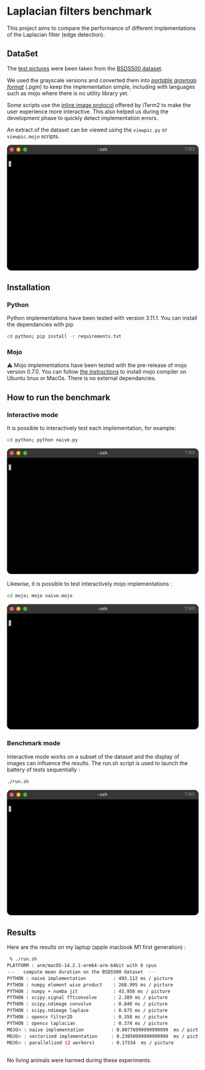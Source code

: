 # Laplacian filters benchmark

This project aims to compare the performance of different implementations of the Laplacian filter (edge detection).

## DataSet

The [test pictures](./pictures/) were been taken from the [BSDS500 dataset](https://www2.eecs.berkeley.edu/Research/Projects/CS/vision/bsds/). 

We used the grayscale versions and converted them into [_portable graymap format_](https://en.wikipedia.org/wiki/Netpbm) (.pgm) to keep the implementation simple, including with languages such as mojo where there is no utility library yet.

Some scripts use the [inline image protocol](https://iterm2.com/documentation-images.html) offered by iTerm2 to make the user experience more interactive. This also helped us during the development phase to quickly detect implementation errors. 

An extract of the dataset can be viewed using the ```viewpic.py```  or ```viewpic.mojo``` scripts.

![recording of the viewpic.mojo script](./demo/viewpic.gif)

## Installation

### Python

Python implementations have been tested with version 3.11.1. You can install the dependancies with pip
```sh
cd python; pip install -r requirements.txt
```

### Mojo

⚠️ Mojo implementations have been tested with the pre-release of mojo version 0.7.0. You can follow [the instructions](https://docs.modular.com/mojo/manual/get-started/) to install mojo compiler on Ubuntu linux or MacOs. There is no external dependancies.

## How to run the benchmark

### Interactive mode

It is possible to interactively test each implementation, for example:

```sh
cd python; python naive.py
```

![demo of naive python](./demo/naive-py.gif)

Likewise, it is possible to test interactively mojo implementations :

```sh
cd mojo; mojo naive.mojo
```

![demo of naive mojo](./demo/naive-mojo.gif)

### Benchmark mode

Interactive mode works on a subset of the dataset and the display of images can influence the results. The run.sh script is used to launch the battery of tests sequentially :

```sh
./run.sh
```

![demo of run.sh](./demo/run.gif)

## Results

Here are the results on my laptop (apple macbook M1 first generation) :

```sh
 % ./run.sh
PLATFORM : arm/macOS-14.2.1-arm64-arm-64bit with 8 cpus
---   compute mean duration on the BSDS500 dataset  ---
PYTHON : naive implementation          : 493.112 ms / picture
PYTHON : numpy element wise product    : 268.995 ms / picture
PYTHON : numpy + numba jit             : 43.958 ms / picture
PYTHON : scipy.signal fftconvolve      : 2.389 ms / picture
PYTHON : scipy.ndimage convolve        : 0.840 ms / picture
PYTHON : scipy.ndimage laplace         : 0.675 ms / picture
PYTHON : opencv filter2D               : 0.358 ms / picture
PYTHON : opencv laplacian              : 0.374 ms / picture
MOJO🔥 : naive implementation          : 0.80776999999999999  ms / picture
MOJO🔥 : vectorized implementation     : 0.23050999999999999  ms / picture
MOJO🔥 : parallelized (2 workers)      : 0.17534  ms / picture
```
## 

No living animals were harmed during these experiments.
